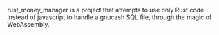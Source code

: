 rust_money_manager is a project that attempts to use only Rust code instead of javascript to handle a gnucash SQL file, through the magic of WebAssembly.
